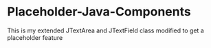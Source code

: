 # Placeholder-Java-Components
This is my extended JTextArea and JTextField class modified to get a placeholder feature
